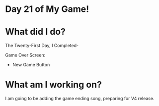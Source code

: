 # Day 21 of My Game!

# What did I do?

The Twenty-First Day, I Completed-

Game Over Screen:

* New Game Button 

# What am I working on? 

I am going to be adding the game ending song, preparing for V4 release.
